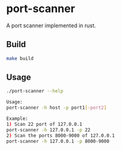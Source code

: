 # port-scanner
A port scanner implemented in rust.

## Build

``` bash
make build
```

## Usage

``` bash
./port-scanner --help

Usage:
port-scanner -h host -p port1[-port2]

Example:
1) Scan 22 port of 127.0.0.1
port-scanner -h 127.0.0.1 -p 22
2) Scan the ports 8000-9000 of 127.0.0.1
port-scanner -h 127.0.0.1 -p 8000-9000
```
